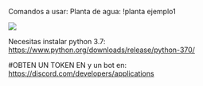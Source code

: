 


Comandos a usar:
Planta de agua: !planta ejemplo1


<img src="https://i.imgur.com/0kWYGJ2.png">

Necesitas instalar python 3.7: https://www.python.org/downloads/release/python-370/

#OBTEN UN TOKEN EN y un bot en: https://discord.com/developers/applications
